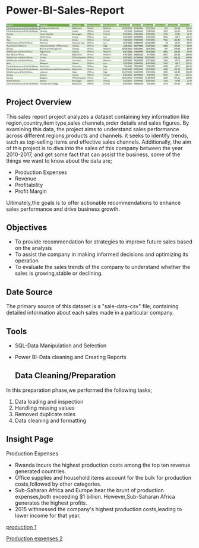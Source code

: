 # Power-BI-Sales-Report

![](500Salesdataset.JPG)

## Project Overview

This sales report project analyzes a dataset containing key information like region,country,item type,sales channels,order details and sales figures. By examining this data, the project aims to understand sales performance across different regions,products and channels. it seeks to identify trends, such as top-selling items and effective sales channels. Additionally, the aim of this project is to diva into the sales of this company between the year 2010-2017, and get some fact that can assist the business, some of the things we want to know about the data are;
* Production Expenses
* Revenue
* Profitability
* Profit Margin
  
Uitimately,the goals is to offer actionable recommendations to enhance sales performance and drive business growth.

## Objectives

* To provide recommendation for strategies to improve future sales based on the analysis
* To assist the company in making informed decisions and optimizing its operation
* To evaluate the sales trends of the company to understand whether the sales is growing,stable or declining.

## Date Source
The primary source of this dataset is a "sale-data-csv" file, containing detailed information about each sales made in a particular company.

## Tools
- SQL-Data Manipulation and Selection
- Power BI-Data cleaning and Creating Reports

  ## Data Cleaning/Preparation
In this preparation phase,we performed the following tasks;
1. Data loading and inspection
2. Handling missing values
3. Removed duplicate roles
4. Data cleaning and formatting

## Insight Page
 Production Expenses
 
 *  Rwanda incurs the highest production costs among the top ten revenue generated countries.
 *  Office supplies and household items account for the bulk for production costs,followed by other categories.
 *  Sub-Saharan Africa and Europe bear the brunt of production expenses,both exceeding $1 billion. However,Sub-Saharan Africa generates the highest profits.
 *  2015 withnessed the company's highest production costs,leading to lower income for that year.

   
 [production 1](https://github.com/Bamisaye-Bukola/Power-BI-Sales-Report/assets/158211833/97d9e96a-6ecc-440f-b816-a53edb764e65)



[Production expenses 2](https://github.com/Bamisaye-Bukola/Power-BI-Sales-Report/assets/158211833/54d0f6cd-7c46-4599-96c3-e4e500930588)
